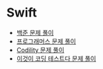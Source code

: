 # Swift

- [백준 문제 풀이](../../Baekjoon)
- [프로그래머스 문제 풀이](Programmers)
- [Codility 문제 풀이](Codility)
- [이것이 코딩 테스트다 문제 풀이](이것이_코딩_테스트다)
